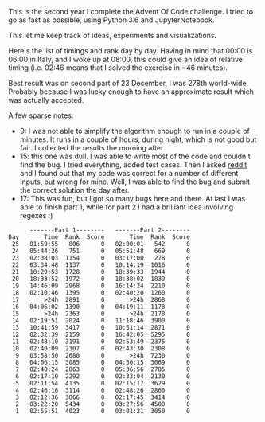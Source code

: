 This is the second year I complete the Advent Of Code challenge. I tried to go as fast as possible, using Python 3.6 and JupyterNotebook.

This let me keep track of ideas, experiments and visualizations.

Here's the list of timings and rank day by day. Having in mind that 00:00 is 06:00 in Italy, and I woke up at 08:00, this could give an idea of relative timing (i.e. 02:46 means that I solved the exercise in ~46 minutes).

Best result was on second part of 23 December, I was 278th world-wide. Probably because I was lucky enough to have an approximate result which was actually accepted.

A few sparse notes:

- 9: I was not able to simplify the algorithm enough to run in a couple of minutes. It runs in a couple of hours, during night, which is not good but fair. I collected the results the morning after.
- 15: this one was dull. I was able to write most of the code and couldn't find the bug. I tried everything, added test cases. Then I asked [reddit](https://www.reddit.com/r/adventofcode/comments/a6o03g/day_15_double_check_on_a_piece_of_logic/) and I found out that my code was correct for a number of different inputs, but wrong for mine. Well, I was able to find the bug and submit the correct solution the day after.
- 17: This was fun, but I got so many bugs here and there. At last I was able to finish part 1, while for part 2 I had a brilliant idea involving regexes :)

```
      -------Part 1--------   -------Part 2--------
Day       Time  Rank  Score       Time  Rank  Score
 25   01:59:55   806      0   02:00:01   542      0
 24   05:44:26   751      0   05:51:48   669      0
 23   02:38:03  1154      0   03:17:00   278      0
 22   03:34:48  1137      0   10:14:19  1016      0
 21   10:29:53  1728      0   18:39:33  1944      0
 20   18:33:52  1972      0   18:38:02  1839      0
 19   14:46:09  2968      0   16:14:24  2210      0
 18   02:10:46  1395      0   02:40:20  1260      0
 17       >24h  2891      0       >24h  2868      0
 16   04:06:02  1390      0   04:19:11  1178      0
 15       >24h  2363      0       >24h  2178      0
 14   02:19:51  2024      0   11:18:46  3900      0
 13   10:41:59  3417      0   10:51:14  2871      0
 12   02:32:39  2159      0   16:42:05  5295      0
 11   02:48:10  3191      0   02:53:49  2375      0
 10   02:40:09  2307      0   02:43:30  2308      0
  9   03:58:50  2680      0       >24h  7230      0
  8   04:06:15  3085      0   04:50:15  3069      0
  7   02:40:24  2863      0   05:36:56  2785      0
  6   02:17:10  2292      0   02:33:04  2130      0
  5   02:11:54  4135      0   02:15:17  3629      0
  4   02:46:16  3114      0   02:48:26  2860      0
  3   02:12:36  3866      0   02:17:45  3414      0
  2   03:22:20  5434      0   03:27:56  4500      0
  1   02:55:51  4023      0   03:01:21  3050      0
```